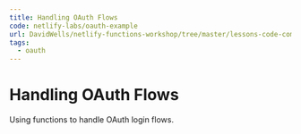 ```yaml
---
title: Handling OAuth Flows
code: netlify-labs/oauth-example
url: DavidWells/netlify-functions-workshop/tree/master/lessons-code-complete/use-cases/11-handling-oauth
tags: 
  - oauth
---
```


# Handling OAuth Flows

Using functions to handle OAuth login flows.
